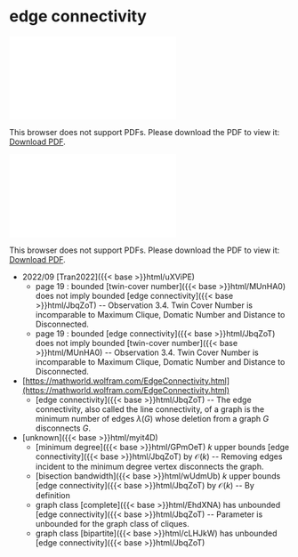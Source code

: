 # edge connectivity




<object data="../local_JbqZoT.pdf" type="application/pdf" width="100%" height="480px"><embed src="../local_JbqZoT.pdf"><p>This browser does not support PDFs. Please download the PDF to view it: <a href="../local_JbqZoT.pdf">Download PDF</a>.</p></embed></object>


<object data="../inclusions_JbqZoT.pdf" type="application/pdf" width="100%" height="480px"><embed src="../inclusions_JbqZoT.pdf"><p>This browser does not support PDFs. Please download the PDF to view it: <a href="../inclusions_JbqZoT.pdf">Download PDF</a>.</p></embed></object>

* 2022/09 [Tran2022]({{< base >}}html/uXViPE)
    * page 19 : bounded [twin-cover number]({{< base >}}html/MUnHA0) does not imply bounded [edge connectivity]({{< base >}}html/JbqZoT) -- Observation 3.4. Twin Cover Number is incomparable to Maximum Clique, Domatic Number and Distance to Disconnected.
    * page 19 : bounded [edge connectivity]({{< base >}}html/JbqZoT) does not imply bounded [twin-cover number]({{< base >}}html/MUnHA0) -- Observation 3.4. Twin Cover Number is incomparable to Maximum Clique, Domatic Number and Distance to Disconnected.
*  [https://mathworld.wolfram.com/EdgeConnectivity.html](https://mathworld.wolfram.com/EdgeConnectivity.html)
    * [edge connectivity]({{< base >}}html/JbqZoT) -- The edge connectivity, also called the line connectivity, of a graph is the minimum number of edges $\lambda(G)$ whose deletion from a graph $G$ disconnects $G$.
*  [unknown]({{< base >}}html/myit4D)
    * [minimum degree]({{< base >}}html/GPmOeT) $k$ upper bounds [edge connectivity]({{< base >}}html/JbqZoT) by $\mathcal O(k)$ -- Removing edges incident to the minimum degree vertex disconnects the graph.
    * [bisection bandwidth]({{< base >}}html/wUdmUb) $k$ upper bounds [edge connectivity]({{< base >}}html/JbqZoT) by $\mathcal O(k)$ -- By definition
    * graph class [complete]({{< base >}}html/EhdXNA) has unbounded [edge connectivity]({{< base >}}html/JbqZoT) -- Parameter is unbounded for the graph class of cliques.
    * graph class [bipartite]({{< base >}}html/cLHJkW) has unbounded [edge connectivity]({{< base >}}html/JbqZoT)